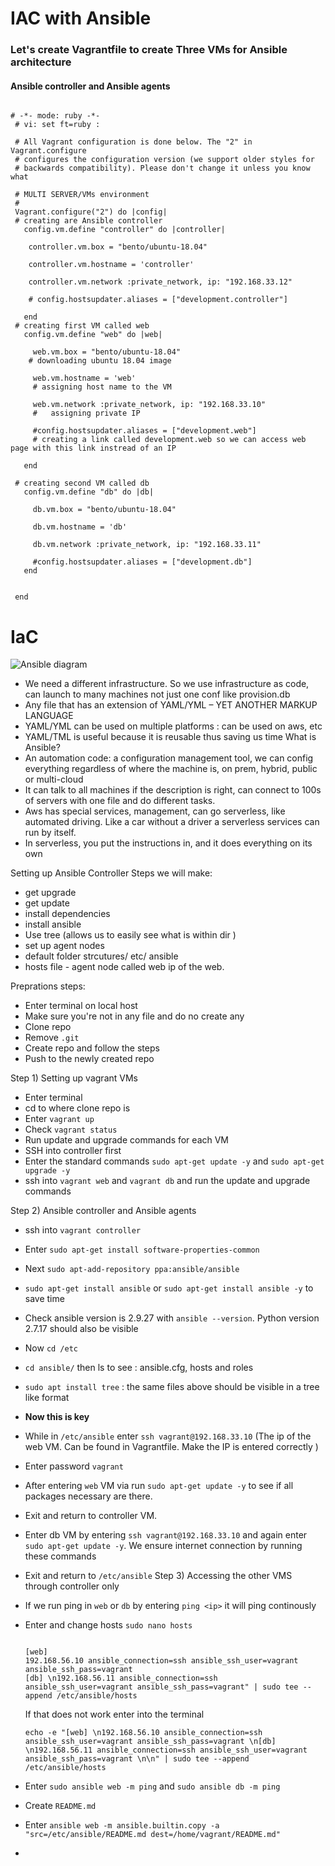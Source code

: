 # IAC with Ansible


### Let's create Vagrantfile to create Three VMs for Ansible architecture
#### Ansible controller and Ansible agents 

```

# -*- mode: ruby -*-
 # vi: set ft=ruby :
 
 # All Vagrant configuration is done below. The "2" in Vagrant.configure
 # configures the configuration version (we support older styles for
 # backwards compatibility). Please don't change it unless you know what
 
 # MULTI SERVER/VMs environment 
 #
 Vagrant.configure("2") do |config|
 # creating are Ansible controller
   config.vm.define "controller" do |controller|
     
    controller.vm.box = "bento/ubuntu-18.04"
    
    controller.vm.hostname = 'controller'
    
    controller.vm.network :private_network, ip: "192.168.33.12"
    
    # config.hostsupdater.aliases = ["development.controller"] 
    
   end 
 # creating first VM called web  
   config.vm.define "web" do |web|
     
     web.vm.box = "bento/ubuntu-18.04"
    # downloading ubuntu 18.04 image
 
     web.vm.hostname = 'web'
     # assigning host name to the VM
     
     web.vm.network :private_network, ip: "192.168.33.10"
     #   assigning private IP
     
     #config.hostsupdater.aliases = ["development.web"]
     # creating a link called development.web so we can access web page with this link instread of an IP   
         
   end
   
 # creating second VM called db
   config.vm.define "db" do |db|
     
     db.vm.box = "bento/ubuntu-18.04"
     
     db.vm.hostname = 'db'
     
     db.vm.network :private_network, ip: "192.168.33.11"
     
     #config.hostsupdater.aliases = ["development.db"]     
   end
 
 
 end
```
# IaC
![Ansible diagram](https://user-images.githubusercontent.com/98215575/154822757-7241e846-742e-49f6-9875-8d7a52edac92.png)




- We need a different infrastructure. So we use infrastructure as code, can launch to many machines not just one conf like provision.db
- Any file that has an extension of YAML/YML – YET ANOTHER MARKUP LANGUAGE 
- YAML/YML can be used on multiple platforms : can be used on aws, etc
- YAML/TML is useful because it is reusable thus saving us time
What is Ansible?
- An automation code: a configuration management tool, we can config everything regardless of where the machine is, on prem, hybrid, public or multi-cloud
- It can talk to all machines if the description is right, can connect to 100s of servers with one file and do different tasks.
- Aws has special services, management, can go serverless, like automated driving. Like a car without a driver a serverless services can run by itself. 
- In serverless, you put the instructions in, and it does everything on its own 

Setting up Ansible Controller
Steps we will make:
- get upgrade
- get update
- install dependencies
- install ansible
- Use tree (allows us to easily see what is within dir )
- set up agent nodes
- default folder strcutures/ etc/ ansible
- hosts file - agent node called web ip of the web.

Preprations steps:
- Enter terminal on local host
- Make sure you're not in any file and do no create any
- Clone repo
- Remove `.git`
- Create repo and follow the steps
- Push to the newly created repo
  
Step 1) Setting up vagrant VMs
- Enter terminal
- cd to where clone repo is
- Enter `vagrant up`
- Check `vagrant status`
- Run update and upgrade commands for each VM 
- SSH into controller first 
- Enter the standard commands `sudo apt-get update -y` and `sudo apt-get upgrade -y`
- ssh into `vagrant web` and `vagrant db` and run the update and upgrade commands

Step 2) Ansible controller and Ansible agents 
- ssh into `vagrant controller`
- Enter `sudo apt-get install software-properties-common`
- Next `sudo apt-add-repository ppa:ansible/ansible`
- `sudo apt-get install ansible` or `sudo apt-get install ansible -y` to save time
- Check ansible version is 2.9.27 with `ansible --version`. Python version 2.7.17 should also be visible
- Now `cd /etc`
- `cd ansible/` then ls to see : ansible.cfg, hosts and roles
- `sudo apt install tree` : the same files above should be visible in a tree like format
- **Now this is key**
- While in `/etc/ansible` enter `ssh vagrant@192.168.33.10` (The ip of the web VM. Can be found in Vagrantfile. Make the IP is entered correctly )
- Enter password `vagrant`
- After entering `web` VM via run `sudo apt-get update -y` to see if all packages necessary are there.
- Exit and return to controller VM.
- Enter db  VM by entering `ssh vagrant@192.168.33.10` and again enter `sudo apt-get update -y`. We ensure internet connection by running these commands
- Exit and return to `/etc/ansible`
Step 3) Accessing the other VMS through controller only
- If we run ping in `web` or `db` by entering `ping <ip>` it will ping continously
- Enter and change hosts `sudo nano hosts`


  ```
  
  [web] 
  192.168.56.10 ansible_connection=ssh ansible_ssh_user=vagrant ansible_ssh_pass=vagrant 
  [db] \n192.168.56.11 ansible_connection=ssh ansible_ssh_user=vagrant ansible_ssh_pass=vagrant" | sudo tee --append /etc/ansible/hosts
  ```

  If that does not work enter into the terminal
  ```
  echo -e "[web] \n192.168.56.10 ansible_connection=ssh ansible_ssh_user=vagrant ansible_ssh_pass=vagrant \n[db] \n192.168.56.11 ansible_connection=ssh ansible_ssh_user=vagrant ansible_ssh_pass=vagrant \n\n" | sudo tee --append /etc/ansible/hosts
  ```
- Enter `sudo ansible web -m ping` and `sudo ansible db -m ping` 
- Create `README.md`
- Enter `ansible web -m ansible.builtin.copy -a "src=/etc/ansible/README.md dest=/home/vagrant/README.md"`
- 
